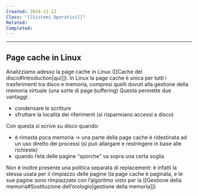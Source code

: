 ```yaml
---
Created: 2024-11-12
Class: "[[Sistemi Operativi]]"
Related: 
Completed:
---
```

---
## Page cache in Linux
Analizziamo adesso la page cache in Linux ([[Cache del disco#Introduction|qui]]).
In Linux la page cache è unica per tutti i trasferimenti tra disco e memoria, compresi quelli dovuti alla gestione della memoria virtuale (una sorte di page buffering)
Questa permette due vantaggi:
- condensare le scritture
- sfruttare la località dei riferimenti (si risparmiano accessi a disco)

Con questa si scrive su disco quando:
- è rimasta poca memoria → una parte della page cache è ridestinata ad un uso diretto dei processi (si può allargare e restringere in base alle richieste)
- quando l’età delle pagine “sporche” va sopra una certa soglia

Non è inoltre presente una politica separata di replacement: è infatti la stessa usata per il rimpiazzo delle pagine (la page cache è paginata, e le sue pagine sono rimpiazzate con l’algoritmo visto per la [[Gestione della memoria#Sostituzione dell’orologio|gestione della memoria]])